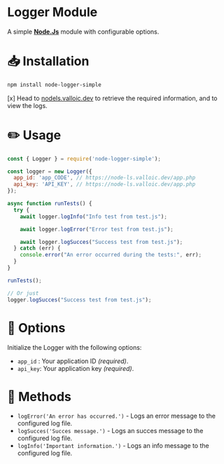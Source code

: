 # Logger Module
A simple <a href="https://nodejs.org/en" target="_blank"><strong>Node.Js</strong></a> module with configurable options.

# 📥 Installation
```bash
npm install node-logger-simple
```

[x] Head to [nodels.valloic.dev](https://nodels.valloic.dev/) to retrieve the required information, and to view the logs.

# ✏️ Usage
```js
const { Logger } = require('node-logger-simple');

const logger = new Logger({
  app_id: 'app_CODE', // https://node-ls.valloic.dev/app.php
  api_key: 'API_KEY', // https://node-ls.valloic.dev/app.php
});

async function runTests() {
  try {
    await logger.logInfo("Info test from test.js");

    await logger.logError("Error test from test.js");

    await logger.logSucces("Success test from test.js");
  } catch (err) {
    console.error("An error occurred during the tests:", err);
  }
}

runTests();

// Or just
logger.logSucces("Success test from test.js");
```

# 📣 Options
Initialize the Logger with the following options:
- `app_id` : Your application ID *(required)*.
- `api_key`: Your application key *(required)*.

# 📜 Methods
- `logError('An error has occurred.')` - Logs an error message to the configured log file.
- `logSucces('Succes message.')` - Logs an succes message to the configured log file.
- `logInfo('Important information.')` - Logs an info message to the configured log file.
